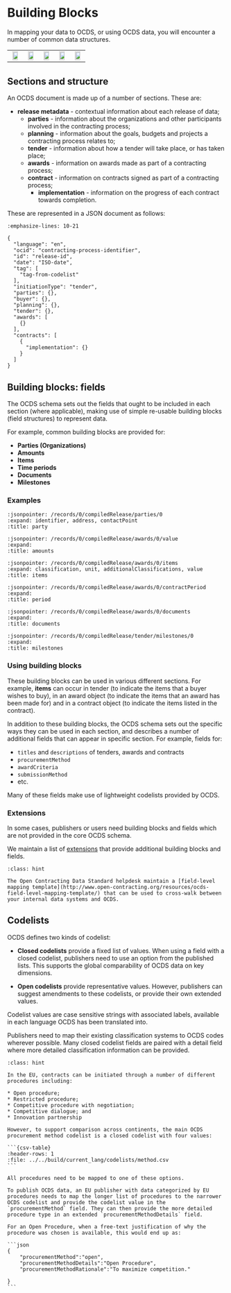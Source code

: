 # Building Blocks

In mapping your data to OCDS, or using OCDS data, you will encounter a number of common data structures.

<table style="margin-bottom:2em;">
    <tr>
        <td width="20%" align="center"><img src="../../_static/svg/green_organisation.svg" width="80%"></td>
        <td width="20%" align="center"><img src="../../_static/svg/green_value.svg" width="80%"></td>
        <td width="20%" align="center"><img src="../../_static/svg/green_items.svg" width="80%"></td>
        <td width="20%" align="center"><img src="../../_static/svg/green_milestone.svg" width="80%"></td>
        <td width="20%" align="center"><img src="../../_static/svg/green_documents.svg" width="80%"></td>
    </tr>
</table>

## Sections and structure

An OCDS document is made up of a number of sections. These are:

* **release metadata** - contextual information about each release of data;
  * **parties** - information about the organizations and other participants involved in the contracting process;
  * **planning** - information about the goals, budgets and projects a contracting process relates to;
  * **tender** - information about how a tender will take place, or has taken place;
  * **awards** - information on awards made as part of a contracting process;
  * **contract** - information on contracts signed as part of a contracting process;
    * **implementation** - information on the progress of each contract towards  completion.

These are represented in a JSON document as follows:

```{code-block} json
:emphasize-lines: 10-21

{
  "language": "en",
  "ocid": "contracting-process-identifier",
  "id": "release-id",
  "date": "ISO-date",
  "tag": [
    "tag-from-codelist"
  ],
  "initiationType": "tender",
  "parties": {},
  "buyer": {},
  "planning": {},
  "tender": {},
  "awards": [
    {}
  ],
  "contracts": [
    {
      "implementation": {}
    }
  ]
}
```

## Building blocks: fields

The OCDS schema sets out the fields that ought to be included in each section (where applicable), making use of simple re-usable building blocks (field structures) to represent data. 

For example, common building blocks are provided for:

* **Parties (Organizations)** 
* **Amounts** 
* **Items**
* **Time periods**
* **Documents** 
* **Milestones**

### Examples

```{jsoninclude} ../examples/record.json
:jsonpointer: /records/0/compiledRelease/parties/0
:expand: identifier, address, contactPoint
:title: party
```

```{jsoninclude} ../examples/record.json
:jsonpointer: /records/0/compiledRelease/awards/0/value
:expand:
:title: amounts
```

```{jsoninclude} ../examples/record.json
:jsonpointer: /records/0/compiledRelease/awards/0/items
:expand: classification, unit, additionalClassifications, value
:title: items
```

```{jsoninclude} ../examples/record.json
:jsonpointer: /records/0/compiledRelease/awards/0/contractPeriod
:expand:
:title: period
```

```{jsoninclude} ../examples/record.json
:jsonpointer: /records/0/compiledRelease/awards/0/documents
:expand:
:title: documents
```

```{jsoninclude} ../examples/record.json
:jsonpointer: /records/0/compiledRelease/tender/milestones/0
:expand:
:title: milestones
```

### Using building blocks

These building blocks can be used in various different sections. For example, **items** can occur in tender (to indicate the items that a buyer wishes to buy), in an award object (to indicate the items that an award has been made for) and in a contract object (to indicate the items listed in the contract). 

In addition to these building blocks, the OCDS schema sets out the specific ways they can be used in each section, and describes a number of additional fields that can appear in specific section. For example, fields for:

* `titles` and `descriptions` of tenders, awards and contracts
* `procurementMethod`
* `awardCriteria`
* `submissionMethod`
* etc.

Many of these fields make use of lightweight codelists provided by OCDS. 

### Extensions

In some cases, publishers or users need building blocks and fields which are not provided in the core OCDS schema. 

We maintain a list of [extensions](../guidance/map/extensions) that provide additional building blocks and fields.

```{admonition} Field level mapping
:class: hint

The Open Contracting Data Standard helpdesk maintain a [field-level mapping template](http://www.open-contracting.org/resources/ocds-field-level-mapping-template/) that can be used to cross-walk between your internal data systems and OCDS.  
```

## Codelists

OCDS defines two kinds of codelist:

* **Closed codelists** provide a fixed list of values. When using a field with a closed codelist, publishers need to use an option from the published lists. This supports the global comparability of OCDS data on key dimensions.

* **Open codelists** provide representative values. However, publishers can suggest amendments to these codelists, or provide their own extended values.

Codelist values are case sensitive strings with associated labels, available in each language OCDS has been translated into. 

Publishers need to map their existing classification systems to OCDS codes wherever possible. Many closed codelist fields are paired with a detail field where more detailed classification information can be provided. 

````{admonition} Worked Example
:class: hint

In the EU, contracts can be initiated through a number of different procedures including:

* Open procedure;
* Restricted procedure; 
* Competitive procedure with negotiation; 
* Competitive dialogue; and
* Innovation partnership

However, to support comparison across continents, the main OCDS procurement method codelist is a closed codelist with four values:

```{csv-table}
:header-rows: 1
:file: ../../build/current_lang/codelists/method.csv
```

All procedures need to be mapped to one of these options. 

To publish OCDS data, an EU publisher with data categorized by EU procedures needs to map the longer list of procedures to the narrower OCDS codelist and provide the codelist value in the `procurementMethod` field. They can then provide the more detailed procedure type in an extended `procurementMethodDetails` field.

For an Open Procedure, when a free-text justification of why the procedure was chosen is available, this would end up as:

```json
{
    "procurementMethod":"open",
    "procurementMethodDetails":"Open Procedure",
    "procurementMethodRationale":"To maximize competition."
    
}
```
````
